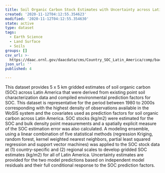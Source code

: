 ```yaml
---
title: Soil Organic Carbon Stock Estimates with Uncertainty across Latin America
created: '2020-11-12T04:12:55.354623'
modified: '2020-11-12T04:12:55.354630'
state: active
type: dataset
tags:
  - Earth Science
  - Land Surface
  - Soils
groups: []
csv_url: >-
  https://daac.ornl.gov/daacdata/cms/Country_SOC_Latin_America/comp/background_variables_description.csv
json_url: ''
published: 4

---
```

This dataset provides 5 x 5 km gridded estimates of soil organic carbon (SOC) across Latin America that were derived from existing point soil characterization data and compiled environmental prediction factors for SOC. This dataset is representative for the period between 1980 to 2000s corresponding with the highest density of observations available in the WoSIS system and the covariates used as prediction factors for soil organic carbon across Latin America. SOC stocks (kg/m2) were estimated for the SOC and bulk density point measurements and a spatially explicit measure of the SOC estimation error was also calculated. A modeling ensemble, using a linear combination of five statistical methods (regression Kriging, random forest, kernel weighted nearest neighbors, partial least squared regression and support vector machines) was applied to the SOC stock data at (1) country-specific and (2) regional scales to develop gridded SOC estimates (kg/m2) for all of Latin America. Uncertainty estimates are provided for the two model predictions based on independent model residuals and their full conditional response to the SOC prediction factors.
